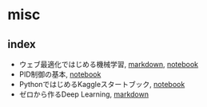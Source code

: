 # misc
## index
- ウェブ最適化ではじめる機械学習, [markdown](./markdown/introduction_to_machine_learning_with_web_optimization.md), [notebook](./notebook/work/introduction_to_machine_learning_with_web_optimization)
- PID制御の基本, [notebook](./notebook/work/pid_control.ipynb)
- PythonではじめるKaggleスタートブック, [notebook](./notebook/work/python_kaggle_start_book)
- ゼロから作るDeep Learning, [markdown](./markdown/deep_learning_from_scratch)
